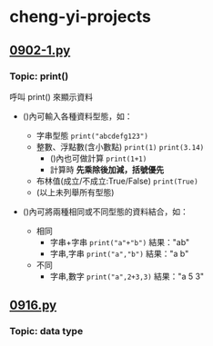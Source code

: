 # cheng-yi-projects

## [0902-1.py](https://github.com/KazeCode8787/cheng-yi-projects/blob/main/0902-1.py)
### Topic: print()
呼叫 print() 來顯示資料
* ()內可輸入各種資料型態，如：
	* 字串型態 `print("abcdefg123")`
	* 整數、浮點數(含小數點) `print(1)` `print(3.14)`
		* ()內也可做計算 `print(1+1)`
		* 計算時 __先乘除後加減，括號優先__
	* 布林值(成立/不成立:True/False) `print(True)`
	* (以上未列舉所有型態)
	
* ()內可將兩種相同或不同型態的資料結合，如：
	* 相同
		* 字串+字串 `print("a"+"b")` 結果："ab"
		* 字串,字串 `print("a","b")` 結果："a b"
	* 不同
		* 字串,數字 `print("a",2+3,3)` 結果："a 5 3"
		
## [0916.py](https://github.com/KazeCode8787/cheng-yi-projects/blob/main/0916.py)
### Topic: data type
